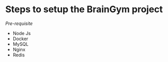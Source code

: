# Steps to setup the BrainGym project

 *Pre-requisite*
- Node Js
- Docker
- MySQL
- Nginx
- Redis 
